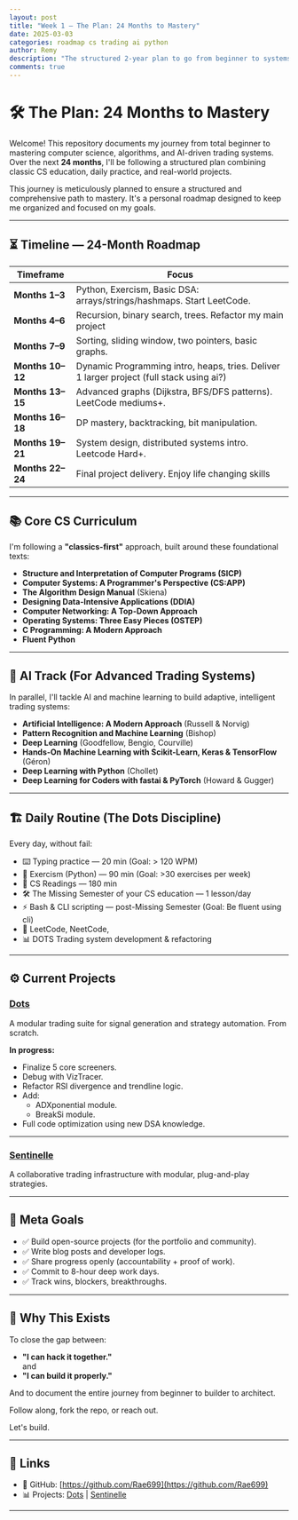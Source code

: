 ```yaml
---
layout: post
title: "Week 1 — The Plan: 24 Months to Mastery"
date: 2025-03-03
categories: roadmap cs trading ai python
author: Remy
description: "The structured 2-year plan to go from beginner to systems builder, with a focus on CS fundamentals, trading systems, and AI."
comments: true
---
```


# 🛠️ The Plan: 24 Months to Mastery

Welcome! This repository documents my journey from total beginner to mastering computer science, algorithms, and AI-driven trading systems.  
Over the next **24 months**, I'll be following a structured plan combining classic CS education, daily practice, and real-world projects.

This journey is meticulously planned to ensure a structured and comprehensive path to mastery. It's a personal roadmap designed to keep me organized and focused on my goals.

---

## ⏳ Timeline — 24-Month Roadmap

| Timeframe | Focus |
|-----------|-------|
| **Months 1–3** | Python, Exercism, Basic DSA: arrays/strings/hashmaps. Start LeetCode. |
| **Months 4–6** | Recursion, binary search, trees. Refactor my main project |
| **Months 7–9** | Sorting, sliding window, two pointers, basic graphs. |
| **Months 10–12** | Dynamic Programming intro, heaps, tries. Deliver 1 larger project (full stack using ai?) |
| **Months 13–15** | Advanced graphs (Dijkstra, BFS/DFS patterns). LeetCode mediums+. |
| **Months 16–18** | DP mastery, backtracking, bit manipulation. |
| **Months 19–21** | System design, distributed systems intro. Leetcode Hard+.|
| **Months 22–24** |Final project delivery. Enjoy life changing skills |

---

## 📚 Core CS Curriculum

I'm following a **"classics-first"** approach, built around these foundational texts:

- **Structure and Interpretation of Computer Programs (SICP)**
- **Computer Systems: A Programmer's Perspective (CS:APP)**
- **The Algorithm Design Manual** (Skiena)
- **Designing Data-Intensive Applications (DDIA)**
- **Computer Networking: A Top-Down Approach**
- **Operating Systems: Three Easy Pieces (OSTEP)**
- **C Programming: A Modern Approach**
- **Fluent Python**

---

## 🤖 AI Track (For Advanced Trading Systems)

In parallel, I'll tackle AI and machine learning to build adaptive, intelligent trading systems:

- **Artificial Intelligence: A Modern Approach** (Russell & Norvig)
- **Pattern Recognition and Machine Learning** (Bishop)
- **Deep Learning** (Goodfellow, Bengio, Courville)
- **Hands-On Machine Learning with Scikit-Learn, Keras & TensorFlow** (Géron)
- **Deep Learning with Python** (Chollet)
- **Deep Learning for Coders with fastai & PyTorch** (Howard & Gugger)

---

## 🏗️ Daily Routine (The Dots Discipline)

Every day, without fail:

- ⌨️ Typing practice — 20 min (Goal: > 120 WPM)
- 🐍 Exercism (Python) — 90 min (Goal: >30 exercises per week)
- 📖 CS Readings — 180 min
- 🛠️ The Missing Semester of your CS education — 1 lesson/day
- ⚡ Bash & CLI scripting — post-Missing Semester (Goal: Be fluent using cli)
- 🧠 LeetCode, NeetCode, 
- 📊 DOTS Trading system development & refactoring

---

## ⚙️ Current Projects

### [Dots](https://github.com/Rae699/Dots)
A modular trading suite for signal generation and strategy automation. From scratch.

**In progress:**
- Finalize 5 core screeners.
- Debug with VizTracer.
- Refactor RSI divergence and trendline logic.
- Add:
  - ADXponential module.
  - BreakSi module.
- Full code optimization using new DSA knowledge.

---

### [Sentinelle](https://github.com/SentiCap/SentinelleCap)
A collaborative trading infrastructure with modular, plug-and-play strategies.

---

## 🎯 Meta Goals

- ✅ Build open-source projects (for the portfolio and community).
- ✅ Write blog posts and developer logs.
- ✅ Share progress openly (accountability + proof of work).
- ✅ Commit to 8-hour deep work days.
- ✅ Track wins, blockers, breakthroughs.

---

## 📌 Why This Exists

To close the gap between:
- **"I can hack it together."**  
and  
- **"I can build it properly."**

And to document the entire journey from beginner to builder to architect.  

Follow along, fork the repo, or reach out. 

Let's build.

---

## 🔗 Links
- 🐙 GitHub: [https://github.com/Rae699](https://github.com/Rae699)
- 📊 Projects: [Dots](https://github.com/Rae699/Dots) | [Sentinelle](https://github.com/SentiCap/SentinelleCap)

---